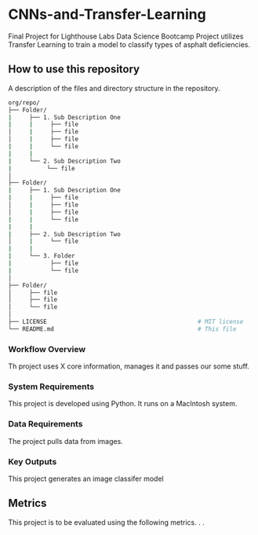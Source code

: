 # CNNs-and-Transfer-Learning
Final Project for Lighthouse Labs Data Science Bootcamp
Project utilizes Transfer Learning to train a model to classify types of asphalt deficiencies. 

## How to use this repository

A description of the files and directory structure in the repository.
```bash
org/repo/
├── Folder/
|     ├── 1. Sub Description One
|     |     ├── file     
│     |     ├── file 
│     |     ├── file      
|     |     └── file   
|     |
|     └── 2. Sub Description Two
|          └── file
│
├── Folder/
|     ├── 1. Sub Description One
|     |     ├── file 
│     |     ├── file
│     |     ├── file
|     |     └── file
|     |      
|     ├── 2. Sub Description Two
│     |     └── file
|     |      
|     └── 3. Folder
|           ├── file
|           └── file
│
├── Folder/
│     ├── file
│     ├── file
│     └── file
│
├── LICENSE                                           # MIT license 
└── README.md                                         # This file
```

### Workflow Overview

Th project uses X core information, manages it and passes our some stuff.

### System Requirements

This project is developed using Python.  It runs on a MacIntosh system.  

### Data Requirements

The project pulls data from images.

### Key Outputs

This project generates an image classifer model 

## Metrics

This project is to be evaluated using the following metrics. . .
